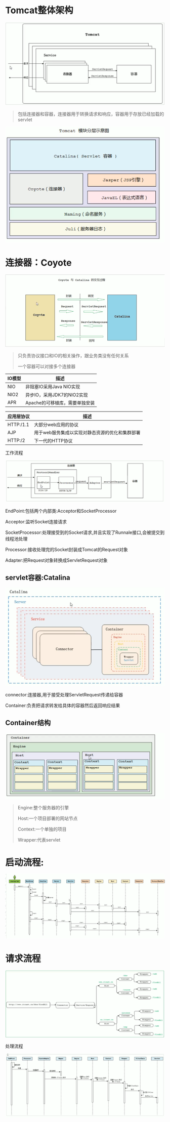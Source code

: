 # Tomcat整体架构

![1584854143413](assets/1584854143413.png)

> 包括连接器和容器，连接器用于转换请求和响应，容器用于存放已经加载的servlet

![1584855856564](assets/1584855856564.png)



# 连接器：Coyote

![1584854285696](assets/1584854285696.png)

> 只负责协议接口和IO的相关操作，跟业务类没有任何关系
>
> 一个容器可以对接多个连接器

| IO模型 | 描述                           |
| ------ | ------------------------------ |
| NIO    | 非阻塞IO采用Java NIO实现       |
| NIO2   | 异步IO，采用JDK7的NIO2实现     |
| APR    | Apache的可移植库，需要单独安装 |

| 应用层协议 | 描述                                            |
| ---------- | ----------------------------------------------- |
| HTTP:/1.1  | 大部分web应用的协议                             |
| AJP        | 用于web服务集成以实现对静态资源的优化和集群部署 |
| HTTP:/2    | 下一代的HTTP协议                                |

工作流程

![1584854983442](assets/1584854983442.png)

EndPoint:包括两个内部类:Acceptor和SocketProcessor

Acceptor:监听Socket连接请求

SocketProcessor:处理接受到的Socket请求,并且实现了Runnale接口,会被提交到线程池处理

Processor:接收处理完的Socket封装成Tomcat的Request对象

Adapter:把Request对象转换成ServletRequest对象

## servlet容器:Catalina

![1584857278055](assets/1584857278055.png)

connector:连接器,用于接受处理ServletRequest传递给容器

Container:负责把请求转发给具体的容器然后返回响应结果

## Container结构

![1584857517546](assets/1584857517546.png)

> Engine:整个服务器的引擎
>
> Host:一个项目部署的网站节点
>
> Context:一个单独的项目
>
> Wrapper:代表servlet

# 启动流程:

![1584858233753](assets/1584858233753.png)

# 请求流程

![1584863457121](assets/1584863457121.png)

处理流程

![1584863492774](assets/1584863492774.png)

